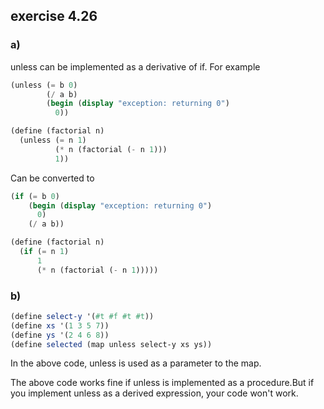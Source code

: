 ## exercise 4.26

### a)

unless can be implemented as a derivative of if. For example

``` Scheme
(unless (= b 0)
        (/ a b)
        (begin (display "exception: returning 0")
          0))

(define (factorial n)
  (unless (= n 1)
          (* n (factorial (- n 1)))
          1))         
```

Can be converted to
 
``` Scheme
(if (= b 0)
    (begin (display "exception: returning 0")
      0)
    (/ a b))

(define (factorial n)
  (if (= n 1)
      1
      (* n (factorial (- n 1)))))
```          

### b)

``` Scheme
(define select-y '(#t #f #t #t)) 
(define xs '(1 3 5 7)) 
(define ys '(2 4 6 8)) 
(define selected (map unless select-y xs ys))
```

In the above code, unless is used as a parameter to the map.

The above code works fine if unless is implemented as a procedure.But if you implement unless as a derived expression, your code won't work.
